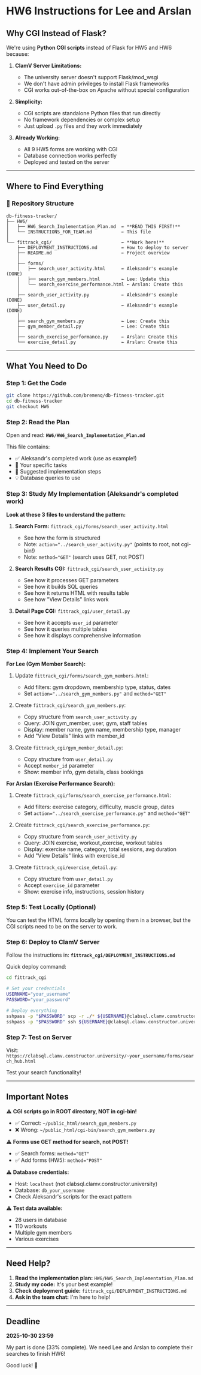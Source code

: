 # HW6 Instructions for Lee and Arslan

## Why CGI Instead of Flask?

We're using **Python CGI scripts** instead of Flask for HW5 and HW6 because:

1. **ClamV Server Limitations:**
   - The university server doesn't support Flask/mod_wsgi
   - We don't have admin privileges to install Flask frameworks
   - CGI works out-of-the-box on Apache without special configuration

2. **Simplicity:**
   - CGI scripts are standalone Python files that run directly
   - No framework dependencies or complex setup
   - Just upload `.py` files and they work immediately

3. **Already Working:**
   - All 9 HW5 forms are working with CGI
   - Database connection works perfectly
   - Deployed and tested on the server

---

## Where to Find Everything

### 📂 Repository Structure

```
db-fitness-tracker/
├── HW6/
│   ├── HW6_Search_Implementation_Plan.md  ← **READ THIS FIRST!**
│   └── INSTRUCTIONS_FOR_TEAM.md           ← This file
│
└── fittrack_cgi/                          ← **Work here!**
    ├── DEPLOYMENT_INSTRUCTIONS.md         ← How to deploy to server
    ├── README.md                          ← Project overview
    │
    ├── forms/
    │   ├── search_user_activity.html      ← Aleksandr's example (DONE)
    │   ├── search_gym_members.html        ← Lee: Update this
    │   └── search_exercise_performance.html ← Arslan: Create this
    │
    ├── search_user_activity.py            ← Aleksandr's example (DONE)
    ├── user_detail.py                     ← Aleksandr's example (DONE)
    │
    ├── search_gym_members.py              ← Lee: Create this
    ├── gym_member_detail.py               ← Lee: Create this
    │
    ├── search_exercise_performance.py     ← Arslan: Create this
    └── exercise_detail.py                 ← Arslan: Create this
```

---

## What You Need to Do

### Step 1: Get the Code

```bash
git clone https://github.com/bremenq/db-fitness-tracker.git
cd db-fitness-tracker
git checkout HW6
```

### Step 2: Read the Plan

Open and read: **`HW6/HW6_Search_Implementation_Plan.md`**

This file contains:
- ✅ Aleksandr's completed work (use as example!)
- 🚧 Your specific tasks
- 📝 Suggested implementation steps
- 💡 Database queries to use

### Step 3: Study My Implementation (Aleksandr's completed work)

**Look at these 3 files to understand the pattern:**

1. **Search Form:** `fittrack_cgi/forms/search_user_activity.html`
   - See how the form is structured
   - Note: `action="../search_user_activity.py"` (points to root, not cgi-bin!)
   - Note: `method="GET"` (search uses GET, not POST)

2. **Search Results CGI:** `fittrack_cgi/search_user_activity.py`
   - See how it processes GET parameters
   - See how it builds SQL queries
   - See how it returns HTML with results table
   - See how "View Details" links work

3. **Detail Page CGI:** `fittrack_cgi/user_detail.py`
   - See how it accepts `user_id` parameter
   - See how it queries multiple tables
   - See how it displays comprehensive information

### Step 4: Implement Your Search

**For Lee (Gym Member Search):**

1. Update `fittrack_cgi/forms/search_gym_members.html`:
   - Add filters: gym dropdown, membership type, status, dates
   - Set `action="../search_gym_members.py"` and `method="GET"`

2. Create `fittrack_cgi/search_gym_members.py`:
   - Copy structure from `search_user_activity.py`
   - Query: JOIN gym_member, user, gym, staff tables
   - Display: member name, gym name, membership type, manager
   - Add "View Details" links with member_id

3. Create `fittrack_cgi/gym_member_detail.py`:
   - Copy structure from `user_detail.py`
   - Accept `member_id` parameter
   - Show: member info, gym details, class bookings

**For Arslan (Exercise Performance Search):**

1. Create `fittrack_cgi/forms/search_exercise_performance.html`:
   - Add filters: exercise category, difficulty, muscle group, dates
   - Set `action="../search_exercise_performance.py"` and `method="GET"`

2. Create `fittrack_cgi/search_exercise_performance.py`:
   - Copy structure from `search_user_activity.py`
   - Query: JOIN exercise, workout_exercise, workout tables
   - Display: exercise name, category, total sessions, avg duration
   - Add "View Details" links with exercise_id

3. Create `fittrack_cgi/exercise_detail.py`:
   - Copy structure from `user_detail.py`
   - Accept `exercise_id` parameter
   - Show: exercise info, instructions, session history

### Step 5: Test Locally (Optional)

You can test the HTML forms locally by opening them in a browser, but the CGI scripts need to be on the server to work.

### Step 6: Deploy to ClamV Server

Follow the instructions in: **`fittrack_cgi/DEPLOYMENT_INSTRUCTIONS.md`**

Quick deploy command:
```bash
cd fittrack_cgi

# Set your credentials
USERNAME="your_username"
PASSWORD="your_password"

# Deploy everything
sshpass -p "$PASSWORD" scp -r ./* ${USERNAME}@clabsql.clamv.constructor.university:~/public_html/ && \
sshpass -p "$PASSWORD" ssh ${USERNAME}@clabsql.clamv.constructor.university "chmod +x ~/public_html/*.py"
```

### Step 7: Test on Server

Visit: `https://clabsql.clamv.constructor.university/~your_username/forms/search_hub.html`

Test your search functionality!

---

## Important Notes

⚠️ **CGI scripts go in ROOT directory, NOT in cgi-bin!**
- ✅ Correct: `~/public_html/search_gym_members.py`
- ❌ Wrong: `~/public_html/cgi-bin/search_gym_members.py`

⚠️ **Forms use GET method for search, not POST!**
- ✅ Search forms: `method="GET"`
- ✅ Add forms (HW5): `method="POST"`

⚠️ **Database credentials:**
- Host: `localhost` (not clabsql.clamv.constructor.university)
- Database: `db_your_username`
- Check Aleksandr's scripts for the exact pattern

⚠️ **Test data available:**
- 28 users in database
- 110 workouts
- Multiple gym members
- Various exercises

---

## Need Help?

1. **Read the implementation plan:** `HW6/HW6_Search_Implementation_Plan.md`
2. **Study my code:** It's your best example!
3. **Check deployment guide:** `fittrack_cgi/DEPLOYMENT_INSTRUCTIONS.md`
4. **Ask in the team chat:** I'm here to help!

---

## Deadline

**2025-10-30 23:59**

My part is done (33% complete). We need Lee and Arslan to complete their searches to finish HW6!

Good luck! 🚀

